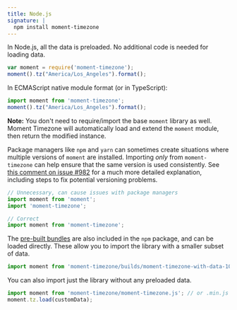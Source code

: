 ```yaml
---
title: Node.js
signature: |
  npm install moment-timezone
---
```


In Node.js, all the data is preloaded. No additional code is needed for loading data.

```js
var moment = require('moment-timezone');
moment().tz("America/Los_Angeles").format();
```

In ECMAScript native module format (or in TypeScript):

<!-- skip-example -->

```js
import moment from 'moment-timezone';
moment().tz("America/Los_Angeles").format();
```

**Note:** You don't need to require/import the base `moment` library as well. Moment Timezone will
automatically load and extend the `moment` module, then return the modified instance.

Package managers like `npm` and `yarn` can sometimes create situations where multiple versions of
`moment` are installed. Importing _only_ from `moment-timezone` can help ensure that the same version
is used consistently.
See [this comment on issue #982](https://github.com/moment/moment-timezone/issues/982#issuecomment-1119540905)
for a much more detailed explanation, including steps to fix potential versioning problems.

<!-- skip-example -->

```js
// Unnecessary, can cause issues with package managers
import moment from 'moment';
import 'moment-timezone';

// Correct
import moment from 'moment-timezone';
```

The [pre-built bundles](/timezone/) are also included in the `npm` package, and can be loaded directly.
These allow you to import the library with a smaller subset of data.

<!-- skip-example -->

```js
import moment from 'moment-timezone/builds/moment-timezone-with-data-10-year-range.js'; // or .min.js
```

You can also import just the library without any preloaded data.

<!-- skip-example -->

```js
import moment from 'moment-timezone/moment-timezone.js'; // or .min.js
moment.tz.load(customData);
```

